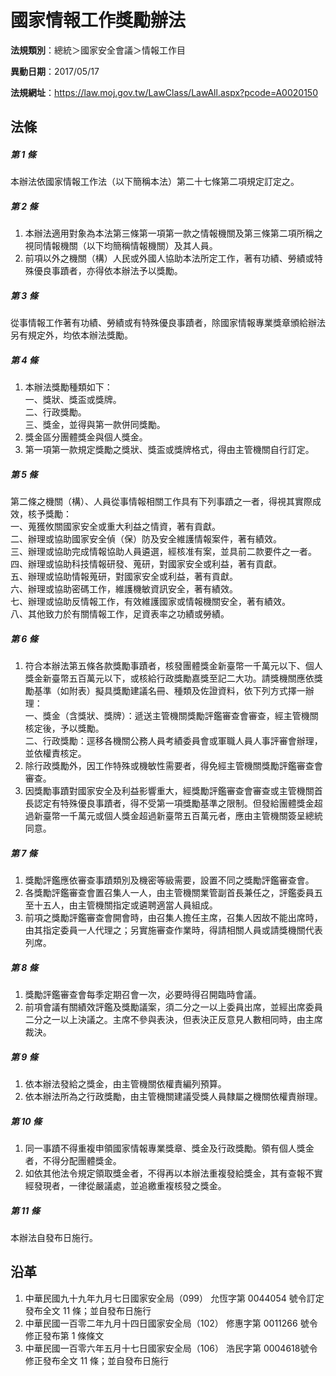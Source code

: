 # 國家情報工作獎勵辦法

**法規類別**：總統＞國家安全會議＞情報工作目

**異動日期**：2017/05/17  

**法規網址**：https://law.moj.gov.tw/LawClass/LawAll.aspx?pcode=A0020150





## 法條
##### 第 1 條
本辦法依國家情報工作法（以下簡稱本法）第二十七條第二項規定訂定之。

##### 第 2 條
1. 本辦法適用對象為本法第三條第一項第一款之情報機關及第三條第二項所稱之視同情報機關（以下均簡稱情報機關）及其人員。
1. 前項以外之機關（構）人民或外國人協助本法所定工作，著有功績、勞績或特殊優良事蹟者，亦得依本辦法予以獎勵。

##### 第 3 條
從事情報工作著有功績、勞績或有特殊優良事蹟者，除國家情報專業獎章頒給辦法另有規定外，均依本辦法獎勵。

##### 第 4 條
1. 本辦法獎勵種類如下：  
一、獎狀、獎盃或獎牌。  
二、行政獎勵。  
三、獎金，並得與第一款併同獎勵。
1. 獎金區分團體獎金與個人獎金。
1. 第一項第一款規定獎勵之獎狀、獎盃或獎牌格式，得由主管機關自行訂定。

##### 第 5 條
第二條之機關（構）、人員從事情報相關工作具有下列事蹟之一者，得視其實際成效，核予獎勵：  
一、蒐獲攸關國家安全或重大利益之情資，著有貢獻。  
二、辦理或協助國家安全偵（保）防及安全維護情報案件，著有績效。  
三、辦理或協助完成情報協助人員遴選，經核准有案，並具前二款要件之一者。  
四、辦理或協助科技情報研發、蒐研，對國家安全或利益，著有貢獻。  
五、辦理或協助情報蒐研，對國家安全或利益，著有貢獻。  
六、辦理或協助密碼工作，維護機敏資訊安全，著有績效。  
七、辦理或協助反情報工作，有效維護國家或情報機關安全，著有績效。  
八、其他致力於有關情報工作，足資表率之功績或勞績。

##### 第 6 條
1. 符合本辦法第五條各款獎勵事蹟者，核發團體獎金新臺幣一千萬元以下、個人獎金新臺幣五百萬元以下，或核給行政獎勵嘉獎至記二大功。請獎機關應依獎勵基準（如附表）擬具獎勵建議名冊、種類及佐證資料，依下列方式擇一辦理：  
一、獎金（含獎狀、獎牌）：遞送主管機關獎勵評鑑審查會審查，經主管機關核定後，予以獎勵。  
二、行政獎勵：逕移各機關公務人員考績委員會或軍職人員人事評審會辦理，並依權責核定。
1. 除行政獎勵外，因工作特殊或機敏性需要者，得免經主管機關獎勵評鑑審查會審查。
1. 因獎勵事蹟對國家安全及利益影響重大，經獎勵評鑑審查會審查或主管機關首長認定有特殊優良事蹟者，得不受第一項獎勵基準之限制。但發給團體獎金超過新臺幣一千萬元或個人獎金超過新臺幣五百萬元者，應由主管機關簽呈總統同意。

##### 第 7 條
1. 獎勵評鑑應依審查事蹟類別及機密等級需要，設置不同之獎勵評鑑審查會。
1. 各獎勵評鑑審查會置召集人一人，由主管機關業管副首長兼任之，評鑑委員五至十五人，由主管機關指定或遴聘適當人員組成。
1. 前項之獎勵評鑑審查會開會時，由召集人擔任主席，召集人因故不能出席時，由其指定委員一人代理之；另實施審查作業時，得請相關人員或請獎機關代表列席。

##### 第 8 條
1. 獎勵評鑑審查會每季定期召會一次，必要時得召開臨時會議。
1. 前項會議有關績效評鑑及獎勵議案，須二分之一以上委員出席，並經出席委員二分之一以上決議之。主席不參與表決，但表決正反意見人數相同時，由主席裁決。

##### 第 9 條
1. 依本辦法發給之獎金，由主管機關依權責編列預算。
1. 依本辦法所為之行政獎勵，由主管機關建議受獎人員隸屬之機關依權責辦理。

##### 第 10 條
1. 同一事蹟不得重複申領國家情報專業獎章、獎金及行政獎勵。領有個人獎金者，不得分配團體獎金。
1. 如依其他法令規定領取獎金者，不得再以本辦法重複發給獎金，其有查報不實經發現者，一律從嚴議處，並追繳重複核發之獎金。

##### 第 11 條
本辦法自發布日施行。

## 沿革
1. 中華民國九十九年九月七日國家安全局（099） 允恆字第 0044054  號令訂定發布全文 11 條；並自發布日施行
1. 中華民國一百零二年九月十四日國家安全局（102） 修惠字第 0011266 號令修正發布第 1  條條文
1. 中華民國一百零六年五月十七日國家安全局（106） 浩民字第 0004618號令修正發布全文 11 條；並自發布日施行
